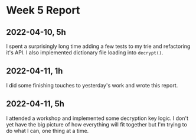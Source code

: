 # Week 5 Report

## 2022-04-10, 5h

I spent a surprisingly long time adding a few tests to my trie and refactoring
it's API. I also implemented dictionary file loading into `decrypt()`.

## 2022-04-11, 1h

I did some finishing touches to yesterday's work and wrote this report.

## 2022-04-11, 5h

I attended a workshop and implemented some decryption key logic. I don't yet
have the big picture of how everything will fit together but I'm trying to do
what I can, one thing at a time.